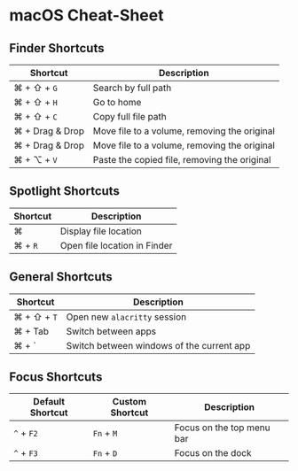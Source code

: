 # macOS Cheat-Sheet

## Finder Shortcuts

| Shortcut | Description |
| --- | --- |
| ⌘ + ⇧ + `G` | Search by full path |
| ⌘ + ⇧ + `H` | Go to home |
| ⌘ + ⇧ + `C` | Copy full file path |
| ⌘ + Drag & Drop | Move file to a volume, removing the original |
| ⌘ + Drag & Drop | Move file to a volume, removing the original |
| ⌘ + ⌥ + `V` | Paste the copied file, removing the original |

## Spotlight Shortcuts

| Shortcut | Description |
| --- | --- |
| ⌘ | Display file location |
| ⌘ + `R` | Open file location in Finder |

## General Shortcuts

| Shortcut | Description |
| --- | --- |
| ⌘ + ⇧ + `T` | Open new `alacritty` session |
| ⌘ + Tab | Switch between apps |
| ⌘ + \` | Switch between windows of the current app |

## Focus Shortcuts

| Default Shortcut | Custom Shortcut| Description |
| --- | --- | --- |
| `^` + `F2`| `Fn` + `M` | Focus on the top menu bar |
| `^` + `F3`| `Fn` + `D` | Focus on the dock |
